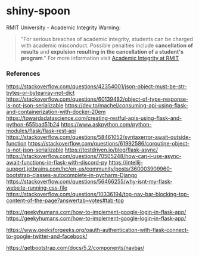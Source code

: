 # shiny-spoon


RMIT University - Academic Integrity Warning:
> "For serious breaches of academic integrity, students can be charged with academic misconduct. Possible penalties include **cancellation of results** and **expulsion resulting in the cancellation of a student's program**."
For more information visit [Academic Integrity at RMIT](https://www.rmit.edu.au/students/my-course/assessment-results/academic-integrity)

### References

https://stackoverflow.com/questions/42354001/json-object-must-be-str-bytes-or-bytearray-not-dict
https://stackoverflow.com/questions/60139482/object-of-type-response-is-not-json-serializable
https://dev.to/machel/consuming-api-using-flask-and-containerization-with-docker-20em
https://towardsdatascience.com/creating-restful-apis-using-flask-and-python-655bad51b24
https://www.askpython.com/python-modules/flask/flask-rest-api
https://stackoverflow.com/questions/58461052/syntaxerror-await-outside-function
https://stackoverflow.com/questions/61992586/coroutine-object-is-not-json-serializable
https://testdriven.io/blog/flask-async/
https://stackoverflow.com/questions/70505248/how-can-i-use-async-await-functions-in-flask-with-discord-py
https://intellij-support.jetbrains.com/hc/en-us/community/posts/360003909960-bootstrap-classes-autocomplete-in-pycharm-Django
https://stackoverflow.com/questions/56466255/why-isnt-my-flask-website-running-css-file
https://stackoverflow.com/questions/10336194/top-nav-bar-blocking-top-content-of-the-page?answertab=votes#tab-top


https://geekyhumans.com/how-to-implement-google-login-in-flask-app/
https://geekyhumans.com/how-to-implement-google-login-in-flask-app/

https://www.geeksforgeeks.org/oauth-authentication-with-flask-connect-to-google-twitter-and-facebook/

https://getbootstrap.com/docs/5.2/components/navbar/